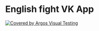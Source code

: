 # English fight VK App

[![Covered by Argos Visual Testing](https://argos-ci.com/badge.svg)](https://app.argos-ci.com/dimadk24/english-fight/reference)
